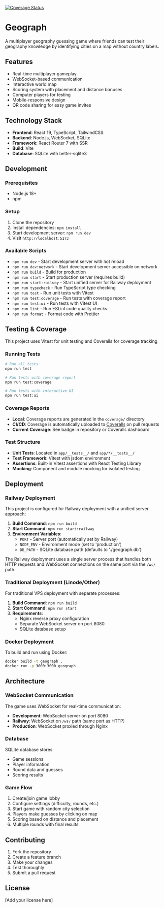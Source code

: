 [![Coverage Status](https://coveralls.io/repos/github/ianjmacintosh/geograph/badge.svg)](https://coveralls.io/github/ianjmacintosh/geograph)

# Geograph

A multiplayer geography guessing game where friends can test their geography knowledge by identifying cities on a map without country labels.

## Features

- Real-time multiplayer gameplay
- WebSocket-based communication
- Interactive world map
- Scoring system with placement and distance bonuses
- Computer players for testing
- Mobile-responsive design
- QR code sharing for easy game invites

## Technology Stack

- **Frontend**: React 19, TypeScript, TailwindCSS
- **Backend**: Node.js, WebSocket, SQLite
- **Framework**: React Router 7 with SSR
- **Build**: Vite
- **Database**: SQLite with better-sqlite3

## Development

### Prerequisites

- Node.js 18+
- npm

### Setup

1. Clone the repository
2. Install dependencies: `npm install`
3. Start development server: `npm run dev`
4. Visit `http://localhost:5173`

### Available Scripts

- `npm run dev` - Start development server with hot reload
- `npm run dev:network` - Start development server accessible on network
- `npm run build` - Build for production
- `npm run start` - Start production server (requires build)
- `npm run start:railway` - Start unified server for Railway deployment
- `npm run typecheck` - Run TypeScript type checking
- `npm run test` - Run unit tests with Vitest
- `npm run test:coverage` - Run tests with coverage report
- `npm run test:ui` - Run tests with Vitest UI
- `npm run lint` - Run ESLint code quality checks
- `npm run format` - Format code with Prettier

## Testing & Coverage

This project uses Vitest for unit testing and Coveralls for coverage tracking.

### Running Tests

```bash
# Run all tests
npm run test

# Run tests with coverage report
npm run test:coverage

# Run tests with interactive UI
npm run test:ui
```

### Coverage Reports

- **Local**: Coverage reports are generated in the `coverage/` directory
- **CI/CD**: Coverage is automatically uploaded to [Coveralls](https://coveralls.io) on pull requests
- **Current Coverage**: See badge in repository or Coveralls dashboard

### Test Structure

- **Unit Tests**: Located in `app/__tests__/` and `app/*/__tests__/`
- **Test Framework**: Vitest with jsdom environment
- **Assertions**: Built-in Vitest assertions with React Testing Library
- **Mocking**: Component and module mocking for isolated testing

## Deployment

### Railway Deployment

This project is configured for Railway deployment with a unified server approach:

1. **Build Command**: `npm run build`
2. **Start Command**: `npm run start:railway`
3. **Environment Variables**:
   - `PORT` - Server port (automatically set by Railway)
   - `NODE_ENV` - Environment mode (set to 'production')
   - `DB_PATH` - SQLite database path (defaults to './geograph.db')

The Railway deployment uses a single server process that handles both HTTP requests and WebSocket connections on the same port via the `/ws/` path.

### Traditional Deployment (Linode/Other)

For traditional VPS deployment with separate processes:

1. **Build Command**: `npm run build`
2. **Start Command**: `npm run start`
3. **Requirements**:
   - Nginx reverse proxy configuration
   - Separate WebSocket server on port 8080
   - SQLite database setup

### Docker Deployment

To build and run using Docker:

```bash
docker build -t geograph .
docker run -p 3000:3000 geograph
```

## Architecture

### WebSocket Communication

The game uses WebSocket for real-time communication:

- **Development**: WebSocket server on port 8080
- **Railway**: WebSocket on `/ws/` path (same port as HTTP)
- **Production**: WebSocket proxied through Nginx

### Database

SQLite database stores:

- Game sessions
- Player information
- Round data and guesses
- Scoring results

### Game Flow

1. Create/join game lobby
2. Configure settings (difficulty, rounds, etc.)
3. Start game with random city selection
4. Players make guesses by clicking on map
5. Scoring based on distance and placement
6. Multiple rounds with final results

## Contributing

1. Fork the repository
2. Create a feature branch
3. Make your changes
4. Test thoroughly
5. Submit a pull request

## License

[Add your license here]
